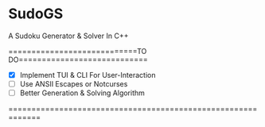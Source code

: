 # SudoGS
A Sudoku Generator &amp; Solver In C++

============================TO DO============================

- [X] Implement TUI & CLI For User-Interaction
- [ ] Use ANSII Escapes or Notcurses
- [ ] Better Generation & Solving Algorithm

=============================================================
